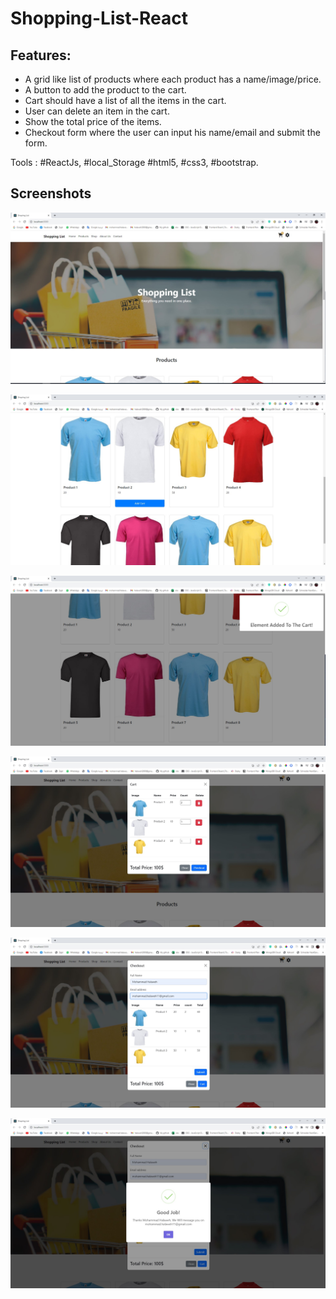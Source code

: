 # Shopping-List-React

## Features:

- A grid like list of products where each product has a name/image/price.
- A button to add the product to the cart.
- Cart should have a list of all the items in the cart.
- User can delete an item in the cart.
- Show the total price of the items.
- Checkout form where the user can input his name/email and submit the form.

Tools :
#ReactJs, #local_Storage #html5, #css3, #bootstrap.

## Screenshots

![](./Screenshots/1.jpg)

![](./Screenshots/2.jpg)

![](./Screenshots/3.jpg)

![](./Screenshots/4.jpg)

![](./Screenshots/5.jpg)

![](./Screenshots/6.jpg)
